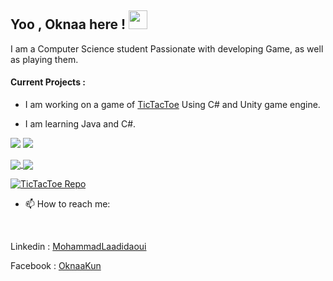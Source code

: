 ## Yoo , Oknaa here ! <img src="https://raw.githubusercontent.com/MartinHeinz/MartinHeinz/master/wave.gif" width="30px">


I am a Computer Science student Passionate with developing Game, as well as playing them.

#### Current Projects : 
 - I am working on a game of [TicTacToe](https://github.com/Joknaa/TicTacToe) Using C# and Unity game engine.

- I am learning Java and C#.


![](https://img.shields.io/badge/Editor-IntellijIDEA-informational?style=flat&logo=<LOGO_NAME>&logoColor=white&color=critical)
![](https://img.shields.io/badge/GameEngine-Unity-informational?style=flat&logo=/Images/unity.svg&logoColor=white&color=lightgrey)
<br>

<a href="https://github.com/joknaa">
  <img align="center" src="https://github-readme-stats.vercel.app/api/top-langs/?username=joknaa&hide=ShaderLab,hlsl&theme=material-palenight" />
</a>
<a href="https://github.com/joknaa">
  <img align="center" src="https://github-readme-stats.vercel.app/api?username=joknaa&show_icons=true&theme=material-palenight" />
</a>

[![TicTacToe Repo](https://github-readme-stats.vercel.app/api/pin/?username=joknaa&repo=tictactoe&theme=material-palenight&discreption=)](https://github.com/joknaa/TicTacToe)


- 📫 How to reach me: 
<br>

Linkedin  : [MohammadLaadidaoui](https://www.linkedin.com/in/mohammadlaadidaoui/)
 <br>
 
Facebook : [OknaaKun](https://www.facebook.com/OknaaKun/)
